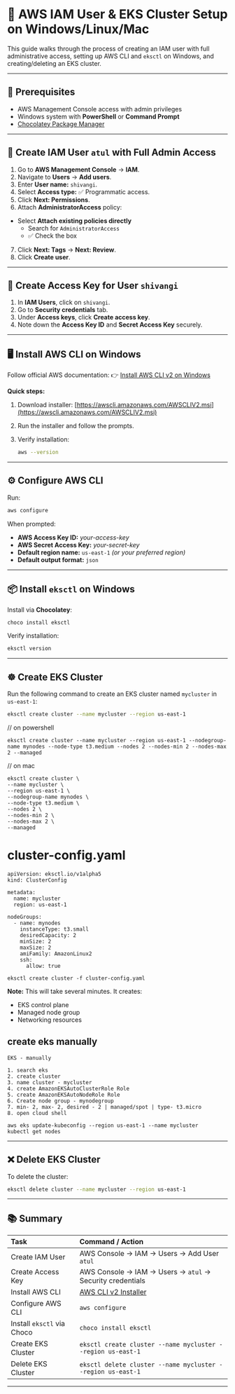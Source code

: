 # 📖 AWS IAM User & EKS Cluster Setup on Windows/Linux/Mac

This guide walks through the process of creating an IAM user with full administrative access, setting up AWS CLI and `eksctl` on Windows, and creating/deleting an EKS cluster.

---

## 📌 Prerequisites

* AWS Management Console access with admin privileges
* Windows system with **PowerShell** or **Command Prompt**
* [Chocolatey Package Manager](https://chocolatey.org/install)

---

## 👤 Create IAM User `atul` with Full Admin Access

1. Go to **AWS Management Console** → **IAM**.
2. Navigate to **Users** → **Add users**.
3. Enter **User name:** `shivangi`.
4. Select **Access type:** ✅ Programmatic access.
5. Click **Next: Permissions**.
6. Attach **AdministratorAccess** policy:

 * Select **Attach existing policies directly**
   * Search for `AdministratorAccess`
   * ✅ Check the box
7. Click **Next: Tags** → **Next: Review**.
8. Click **Create user**.

---

## 🔑 Create Access Key for User `shivangi`

1. In **IAM Users**, click on `shivangi`.
2. Go to **Security credentials** tab.
3. Under **Access keys**, click **Create access key**.
4. Note down the **Access Key ID** and **Secret Access Key** securely.



---

## 🖥️ Install AWS CLI on Windows

Follow official AWS documentation:
👉 [Install AWS CLI v2 on Windows](https://docs.aws.amazon.com/cli/latest/userguide/getting-started-install.html)

**Quick steps:**

1. Download installer:
   [https://awscli.amazonaws.com/AWSCLIV2.msi](https://awscli.amazonaws.com/AWSCLIV2.msi)
2. Run the installer and follow the prompts.
3. Verify installation:

   ```bash
   aws --version
   ```

---

## ⚙️ Configure AWS CLI

Run:

```bash
aws configure
```

When prompted:

* **AWS Access Key ID:** *your-access-key*
* **AWS Secret Access Key:** *your-secret-key*
* **Default region name:** `us-east-1` *(or your preferred region)*
* **Default output format:** `json`

---

## 📦 Install `eksctl` on Windows

Install via **Chocolatey**:

```bash
choco install eksctl
```

Verify installation:

```bash
eksctl version
```


---

## ☸️ Create EKS Cluster

Run the following command to create an EKS cluster named `mycluster` in `us-east-1`:

```bash
eksctl create cluster --name mycluster --region us-east-1
```
// on powershell
```
eksctl create cluster --name mycluster --region us-east-1 --nodegroup-name mynodes --node-type t3.medium --nodes 2 --nodes-min 2 --nodes-max 2 --managed
```
// on mac
```
eksctl create cluster \
--name mycluster \
--region us-east-1 \
--nodegroup-name mynodes \
--node-type t3.medium \
--nodes 2 \
--nodes-min 2 \
--nodes-max 2 \
--managed
```
# cluster-config.yaml
```
apiVersion: eksctl.io/v1alpha5
kind: ClusterConfig

metadata:
  name: mycluster
  region: us-east-1

nodeGroups:
  - name: mynodes
    instanceType: t3.small
    desiredCapacity: 2
    minSize: 2
    maxSize: 2
    amiFamily: AmazonLinux2
    ssh:
      allow: true
```
```
eksctl create cluster -f cluster-config.yaml
```

**Note:** This will take several minutes. It creates:

* EKS control plane
* Managed node group
* Networking resources

## create eks manually 
```
EKS - manually 

1. search eks 
2. create cluster 
3. name cluster - mycluster 
4. create AmazonEKSAutoClusterRole Role 
5. create AmazonEKSAutoNodeRole Role 
6. Create node group - mynodegroup
7. min- 2, max- 2, desired - 2 | managed/spot | type- t3.micro
8. open cloud shell 

aws eks update-kubeconfig --region us-east-1 --name mycluster
kubectl get nodes
```
---


## ❌ Delete EKS Cluster

To delete the cluster:

```bash
eksctl delete cluster --name mycluster --region us-east-1
```

---

## 📚 Summary

| Task                       | Command / Action                                                                                      |
| :------------------------- | :---------------------------------------------------------------------------------------------------- |
| Create IAM User            | AWS Console → IAM → Users → Add User `atul`                                                           |
| Create Access Key          | AWS Console → IAM → Users → `atul` → Security credentials                                             |
| Install AWS CLI            | [AWS CLI v2 Installer](https://docs.aws.amazon.com/cli/latest/userguide/getting-started-install.html) |
| Configure AWS CLI          | `aws configure`                                                                                       |
| Install `eksctl` via Choco | `choco install eksctl`                                                                                |
| Create EKS Cluster         | `eksctl create cluster --name mycluster --region us-east-1`                                           |
| Delete EKS Cluster         | `eksctl delete cluster --name mycluster --region us-east-1`                                           |

---


